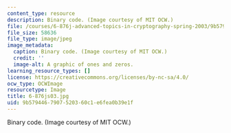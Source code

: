 ```yaml
---
content_type: resource
description: Binary code. (Image courtesy of MIT OCW.)
file: /courses/6-876j-advanced-topics-in-cryptography-spring-2003/9b5794467907520360c1e6fea0b39e1f_6-876js03.jpg
file_size: 58636
file_type: image/jpeg
image_metadata:
  caption: Binary code. (Image courtesy of MIT OCW.)
  credit: ''
  image-alt: A graphic of ones and zeros.
learning_resource_types: []
license: https://creativecommons.org/licenses/by-nc-sa/4.0/
ocw_type: OCWImage
resourcetype: Image
title: 6-876js03.jpg
uid: 9b579446-7907-5203-60c1-e6fea0b39e1f
---
```

Binary code. (Image courtesy of MIT OCW.)
